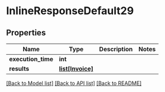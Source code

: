 # InlineResponseDefault29

## Properties
Name | Type | Description | Notes
------------ | ------------- | ------------- | -------------
**execution_time** | **int** |  | 
**results** | [**list[Invoice]**](Invoice.md) |  | 

[[Back to Model list]](../README.md#documentation-for-models) [[Back to API list]](../README.md#documentation-for-api-endpoints) [[Back to README]](../README.md)

